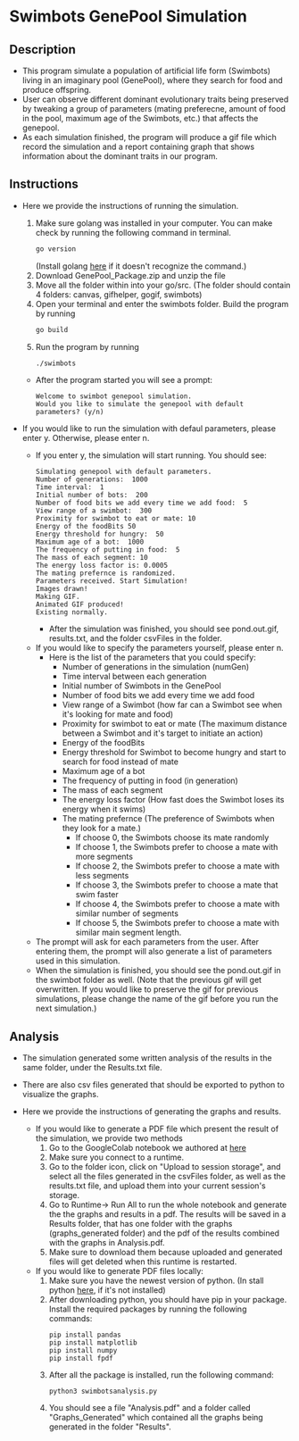 # Swimbots GenePool Simulation

## Description
- This program simulate a population of artificial life form (Swimbots) living in an imaginary pool (GenePool), where they search for food and produce offspring.
- User can observe different dominant evolutionary traits being preserved by tweaking a group of parameters (mating preferecne, amount of food in the pool, maximum age of the Swimbots, etc.) that affects the genepool.
- As each simulation finished, the program will produce a gif file which record the simulation and a report containing graph that shows information about the dominant traits in our program.

## Instructions
- Here we provide the instructions of running the simulation.
    1. Make sure golang was installed in your computer.  You can make check by running the following command in terminal.
         ```sh
        go version
        ```
        (Install golang [here](https://go.dev/doc/install) if it doesn't recognize the command.)
    2. Download GenePool_Package.zip and unzip the file
    3. Move all the folder within into your go/src. (The folder should contain 4 folders: canvas, gifhelper, gogif, swimbots)
    3. Open your terminal and enter the swimbots folder. Build the program by running
         ```sh
        go build
        ```
    4. Run the program by running
        ```sh
        ./swimbots
        ```
    - After the program started you will see a prompt:
        ```
        Welcome to swimbot genepool simulation.
        Would you like to simulate the genepool with default parameters? (y/n)
        ```

- If you would like to run the simulation with defaul parameters, please enter y. Otherwise, please enter n.
    - If you enter y, the simulation will start running. You should see:
        ```
        Simulating genepool with default parameters.
        Number of generations:  1000
        Time interval:  1
        Initial number of bots:  200
        Number of food bits we add every time we add food:  5
        View range of a swimbot:  300
        Proximity for swimbot to eat or mate: 10
        Energy of the foodBits 50
        Energy threshold for hungry:  50
        Maximum age of a bot:  1000
        The frequency of putting in food:  5
        The mass of each segment: 10
        The energy loss factor is: 0.0005
        The mating prefernce is randomized.
        Parameters received. Start Simulation!
        Images drawn!
        Making GIF.
        Animated GIF produced!
        Existing normally.
        ```
        - After the simulation was finished, you should see pond.out.gif, results.txt, and the folder csvFiles in the folder.
    - If you would like to specify the parameters yourself, please enter n.
        - Here is the list of the parameters that you could specify:
            - Number of generations in the simulation (numGen)
            - Time interval between each generation
            - Initial number of Swimbots in the GenePool
            - Number of food bits we add every time we add food
            - View range of a Swimbot (how far can a Swimbot see when it's looking for mate and food)
            - Proximity for swimbot to eat or mate (The maximum distance between a Swimbot and it's target to initiate an action)
            - Energy of the foodBits
            - Energy threshold for Swimbot to become hungry and start to search for food instead of mate
            - Maximum age of a bot
            - The frequency of putting in food (in generation)
            - The mass of each segment
            - The energy loss factor (How fast does the Swimbot loses its energy when it swims)
            - The mating prefernce (The preference of Swimbots when they look for a mate.)
                -  If choose 0, the Swimbots choose its mate randomly
                -  If choose 1, the Swimbots prefer to choose a mate with more segments
                -  If choose 2, the Swimbots prefer to choose a mate with less segments
                -  If choose 3, the Swimbots prefer to choose a mate that swim faster
                -  If choose 4, the Swimbots prefer to choose a mate with similar number of segments
                -  If choose 5, the Swimbots prefer to choose a mate with similar main segment length.
    - The prompt will ask for each parameters from the user. After entering them, the prompt will also generate a list of parameters used in this simulation.
    - When the simulation is finished, you should see the pond.out.gif in the swimbot folder as well. (Note that the previous gif will get overwritten. If you would like to preserve the gif for previous simulations, please change the name of the gif before you run the next simulation.)

## Analysis
- The simulation generated some written analysis of the results in the same folder, under the Results.txt file.
- There are also csv files generated that should be exported to python to visualize the graphs.

- Here we provide the instructions of generating the graphs and results.
    - If you would like to generate a PDF file which present the result of the simulation, we provide two methods
        1. Go to the GoogleColab notebook we authored at [here](https://colab.research.google.com/drive/16-ietCQeOcxhZpm05NCFrXazz-7XP-rR?usp=sharing)
        2. Make sure you connect to a runtime.
        3. Go to the folder icon, click on "Upload to session storage", and select all the files generated in the csvFiles folder, as well as the results.txt file, and upload them into your current session's storage.
        4. Go to Runtime-> Run All to run the whole notebook and generate the the graphs and results in a pdf. The results will be saved in a Results folder, that has one folder with the graphs (graphs_generated folder) and the pdf of the results combined with the graphs in Analysis.pdf.
        5. Make sure to download them because uploaded and generated files will get deleted when this runtime is restarted.
    - If you would like to generate PDF files locally:
        1. Make sure you have the newest version of python. (In stall python [here](https://www.python.org/downloads/), if it's not installed)
        2. After downloading python, you should have pip in your package. Install the required packages by running the following commands:
            ```
            pip install pandas
            pip install matplotlib
            pip install numpy
            pip install fpdf
            ```
        3. After all the package is installed, run the following command:
            ```
            python3 swimbotsanalysis.py
            ```
        4. You should see a file "Analysis.pdf" and a folder called "Graphs_Generated" which contained all the graphs being generated in the folder "Results".
